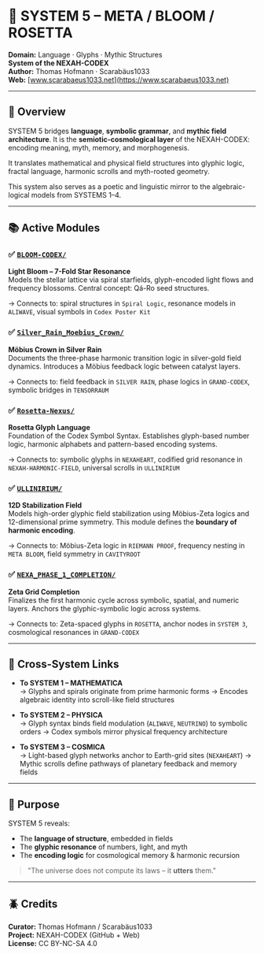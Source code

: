 # 🌸 SYSTEM 5 – META / BLOOM / ROSETTA

**Domain:** Language · Glyphs · Mythic Structures  
**System of the NEXAH-CODEX**  
**Author:** Thomas Hofmann · Scarabäus1033  
**Web:** [www.scarabaeus1033.net](https://www.scarabaeus1033.net)

---

## 📘 Overview

SYSTEM 5 bridges **language**, **symbolic grammar**, and **mythic field architecture**. It is the **semiotic-cosmological layer** of the NEXAH-CODEX: encoding meaning, myth, memory, and morphogenesis.

It translates mathematical and physical field structures into glyphic logic, fractal language, harmonic scrolls and myth-rooted geometry.

This system also serves as a poetic and linguistic mirror to the algebraic-logical models from SYSTEMS 1–4.

---

## 📚 Active Modules

### ✅ [`BLOOM-CODEX/`](./BLOOM-CODEX/)  
**Light Bloom – 7-Fold Star Resonance**  
Models the stellar lattice via spiral starfields, glyph-encoded light flows and frequency blossoms. Central concept: Qá-Ro seed structures.

→ Connects to: spiral structures in `Spiral Logic`, resonance models in `ALIWAVE`, visual symbols in `Codex Poster Kit`

### ✅ [`Silver_Rain_Moebius_Crown/`](./Silver_Rain_Moebius_Crown/)  
**Möbius Crown in Silver Rain**  
Documents the three-phase harmonic transition logic in silver-gold field dynamics. Introduces a Möbius feedback logic between catalyst layers.

→ Connects to: field feedback in `SILVER RAIN`, phase logics in `GRAND-CODEX`, symbolic bridges in `TENSORRAUM`

### ✅ [`Rosetta-Nexus/`](./Rosetta-Nexus/)  
**Rosetta Glyph Language**  
Foundation of the Codex Symbol Syntax. Establishes glyph-based number logic, harmonic alphabets and pattern-based encoding systems.

→ Connects to: symbolic glyphs in `NEXAHEART`, codified grid resonance in `NEXAH-HARMONIC-FIELD`, universal scrolls in `ULLINIRIUM`

### ✅ [`ULLINIRIUM/`](./ULLINIRIUM/)  
**12D Stabilization Field**  
Models high-order glyphic field stabilization using Möbius-Zeta logics and 12-dimensional prime symmetry. This module defines the **boundary of harmonic encoding**.

→ Connects to: Möbius-Zeta logic in `RIEMANN PROOF`, frequency nesting in `META BLOOM`, field symmetry in `CAVITYROOT`

### ✅ [`NEXA_PHASE_1_COMPLETION/`](./NEXA_PHASE_1_COMPLETION/)  
**Zeta Grid Completion**  
Finalizes the first harmonic cycle across symbolic, spatial, and numeric layers. Anchors the glyphic-symbolic logic across systems.

→ Connects to: Zeta-spaced glyphs in `ROSETTA`, anchor nodes in `SYSTEM 3`, cosmological resonances in `GRAND-CODEX`

---

## 🔗 Cross-System Links

- **To SYSTEM 1 – MATHEMATICA**  
  → Glyphs and spirals originate from prime harmonic forms
  → Encodes algebraic identity into scroll-like field structures

- **To SYSTEM 2 – PHYSICA**  
  → Glyph syntax binds field modulation (`ALIWAVE`, `NEUTRINO`) to symbolic orders
  → Codex symbols mirror physical frequency architecture

- **To SYSTEM 3 – COSMICA**  
  → Light-based glyph networks anchor to Earth-grid sites (`NEXAHEART`)
  → Mythic scrolls define pathways of planetary feedback and memory fields

---

## 🧭 Purpose

SYSTEM 5 reveals:
- The **language of structure**, embedded in fields
- The **glyphic resonance** of numbers, light, and myth
- The **encoding logic** for cosmological memory & harmonic recursion

> "The universe does not compute its laws – it **utters** them."

---

## 🪲 Credits

**Curator:** Thomas Hofmann / Scarabäus1033  
**Project:** NEXAH-CODEX (GitHub + Web)  
**License:** CC BY-NC-SA 4.0
